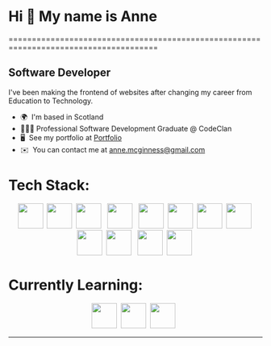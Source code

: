 <h1> Hi 👋 My name is Anne </h1>
======================================================================================

Software Developer
------------------------

I've been making the frontend of websites after changing my career from Education to Technology. 

* 🌍  I'm based in Scotland
* 👨🏻‍🎓  Professional Software Development Graduate @ CodeClan
* 🖥️  See my portfolio at <a href="/" target="_blank">Portfolio</a>
* ✉️  You can contact me at [anne.mcginness@gmail.com](mailto:anne.mcginness@gmail.com)




<h1>Tech Stack:</h1>
<div align="center">
<span>
  <img src="https://cdn.jsdelivr.net/gh/devicons/devicon/icons/javascript/javascript-original.svg" height=50px/>&nbsp;
  <img src="https://cdn.jsdelivr.net/gh/devicons/devicon/icons/react/react-original-wordmark.svg" height=50px/>&nbsp;
  <img src="https://cdn.jsdelivr.net/gh/devicons/devicon/icons/html5/html5-original-wordmark.svg" height=50px /> &nbsp;
  <img src="https://cdn.jsdelivr.net/gh/devicons/devicon/icons/css3/css3-original-wordmark.svg" height=50px/> &nbsp;
  <img src="https://cdn.jsdelivr.net/gh/devicons/devicon/icons/dot-net/dot-net-original.svg" height=50px/>&nbsp;
  <img src="https://cdn.jsdelivr.net/gh/devicons/devicon/icons/mocha/mocha-plain.svg" height=50px/>&nbsp;
  <img src="https://cdn.jsdelivr.net/npm/simple-icons@3.13.0/icons/adobe.svg" height=50px/>&nbsp;
  <img src= "https://cdn.jsdelivr.net/npm/simple-icons@3.13.0/icons/figma.svg" height=50px/>&nbsp;
  <img src="https://cdn.jsdelivr.net/npm/simple-icons@3.13.0/icons/azuredevops.svg" height=50px/>&nbsp;
  <img src="https://cdn.jsdelivr.net/gh/devicons/devicon/icons/postgresql/postgresql-original.svg" height=50px/> &nbsp;
  <img src="https://cdn.jsdelivr.net/gh/devicons/devicon/icons/nodejs/nodejs-plain-wordmark.svg" height=50px/>&nbsp;
  <img src="https://user-images.githubusercontent.com/108957679/221864279-fa907251-bad8-465a-b682-537dc92940dc.png" height=50px/>&nbsp;
</span>
  </div>


<h1>Currently Learning:</h1>
<div align="center">
  <span>
    <img src="https://cdn.jsdelivr.net/gh/devicons/devicon/icons/csharp/csharp-original.svg" height=50px/>&nbsp;
  <img src="https://cdn.jsdelivr.net/gh/devicons/devicon/icons/dot-net/dot-net-original.svg" height=50px/>&nbsp;
  <img src="https://cdn.jsdelivr.net/npm/simple-icons@3.13.0/icons/amazonaws.svg" height=50px/> &nbsp;
</span>
  </div>
<hr></hr>
